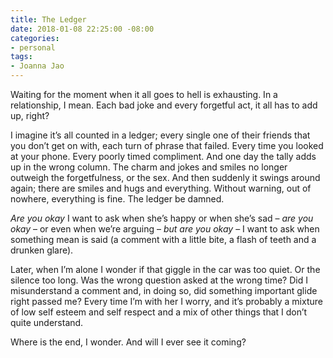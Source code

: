 ```yaml
---
title: The Ledger
date: 2018-01-08 22:25:00 -08:00
categories:
- personal
tags:
- Joanna Jao
---
```


Waiting for the moment when it all goes to hell is exhausting. In a relationship, I mean. Each bad joke and every forgetful act, it all has to add up, right? 

I imagine it’s all counted in a ledger; every single one of their friends that you don’t get on with, each turn of phrase that failed. Every time you looked at your phone. Every poorly timed compliment. And one day the tally adds up in the wrong column. The charm and jokes and smiles no longer outweigh the forgetfulness, or the sex. And then suddenly it swings around again; there are smiles and hugs and everything. Without warning, out of nowhere, everything is fine. The ledger be damned. 

*Are you okay* I want to ask when she’s happy or when she’s sad – *are you okay* – or even when we’re arguing – *but are you okay* – I want to ask when something mean is said (a comment with a little bite, a flash of teeth and a drunken glare). 

Later, when I’m alone I wonder if that giggle in the car was too quiet. Or the silence too long. Was the wrong question asked at the wrong time? Did I misunderstand a comment and, in doing so, did something important glide right passed me? Every time I’m with her I worry, and it’s probably a mixture of low self esteem and self respect and a mix of other things that I don’t quite understand. 

Where is the end, I wonder. And will I ever see it coming? 
